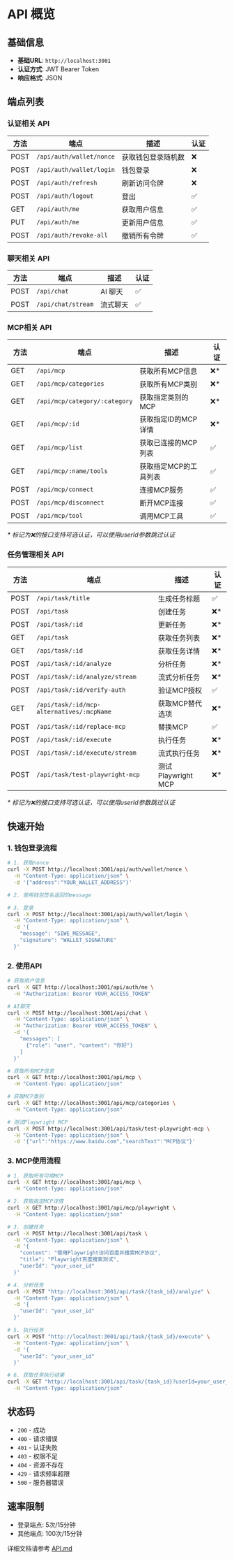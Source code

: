 # API 概览

## 基础信息
- **基础URL**: `http://localhost:3001`
- **认证方式**: JWT Bearer Token
- **响应格式**: JSON

## 端点列表

### 认证相关 API

| 方法 | 端点 | 描述 | 认证 |
|------|------|------|------|
| POST | `/api/auth/wallet/nonce` | 获取钱包登录随机数 | ❌ |
| POST | `/api/auth/wallet/login` | 钱包登录 | ❌ |
| POST | `/api/auth/refresh` | 刷新访问令牌 | ❌ |
| POST | `/api/auth/logout` | 登出 | ✅ |
| GET | `/api/auth/me` | 获取用户信息 | ✅ |
| PUT | `/api/auth/me` | 更新用户信息 | ✅ |
| POST | `/api/auth/revoke-all` | 撤销所有令牌 | ✅ |

### 聊天相关 API

| 方法 | 端点 | 描述 | 认证 |
|------|------|------|------|
| POST | `/api/chat` | AI 聊天 | ✅ |
| POST | `/api/chat/stream` | 流式聊天 | ✅ |

### MCP相关 API

| 方法 | 端点 | 描述 | 认证 |
|------|------|------|------|
| GET | `/api/mcp` | 获取所有MCP信息 | ❌* |
| GET | `/api/mcp/categories` | 获取所有MCP类别 | ❌* |
| GET | `/api/mcp/category/:category` | 获取指定类别的MCP | ❌* |
| GET | `/api/mcp/:id` | 获取指定ID的MCP详情 | ❌* |
| GET | `/api/mcp/list` | 获取已连接的MCP列表 | ✅ |
| GET | `/api/mcp/:name/tools` | 获取指定MCP的工具列表 | ✅ |
| POST | `/api/mcp/connect` | 连接MCP服务 | ✅ |
| POST | `/api/mcp/disconnect` | 断开MCP连接 | ✅ |
| POST | `/api/mcp/tool` | 调用MCP工具 | ✅ |

_* 标记为❌的接口支持可选认证，可以使用userId参数跳过认证_

### 任务管理相关 API

| 方法 | 端点 | 描述 | 认证 |
|------|------|------|------|
| POST | `/api/task/title` | 生成任务标题 | ✅ |
| POST | `/api/task` | 创建任务 | ❌* |
| POST | `/api/task/:id` | 更新任务 | ❌* |
| GET | `/api/task` | 获取任务列表 | ❌* |
| GET | `/api/task/:id` | 获取任务详情 | ❌* |
| POST | `/api/task/:id/analyze` | 分析任务 | ❌* |
| POST | `/api/task/:id/analyze/stream` | 流式分析任务 | ❌* |
| POST | `/api/task/:id/verify-auth` | 验证MCP授权 | ✅ |
| GET | `/api/task/:id/mcp-alternatives/:mcpName` | 获取MCP替代选项 | ❌* |
| POST | `/api/task/:id/replace-mcp` | 替换MCP | ✅ |
| POST | `/api/task/:id/execute` | 执行任务 | ❌* |
| POST | `/api/task/:id/execute/stream` | 流式执行任务 | ❌* |
| POST | `/api/task/test-playwright-mcp` | 测试Playwright MCP | ❌* |

_* 标记为❌的接口支持可选认证，可以使用userId参数跳过认证_

## 快速开始

### 1. 钱包登录流程

```bash
# 1. 获取nonce
curl -X POST http://localhost:3001/api/auth/wallet/nonce \
  -H "Content-Type: application/json" \
  -d '{"address":"YOUR_WALLET_ADDRESS"}'

# 2. 使用钱包签名返回的message

# 3. 登录
curl -X POST http://localhost:3001/api/auth/wallet/login \
  -H "Content-Type: application/json" \
  -d '{
    "message": "SIWE_MESSAGE",
    "signature": "WALLET_SIGNATURE"
  }'
```

### 2. 使用API

```bash
# 获取用户信息
curl -X GET http://localhost:3001/api/auth/me \
  -H "Authorization: Bearer YOUR_ACCESS_TOKEN"

# AI聊天
curl -X POST http://localhost:3001/api/chat \
  -H "Content-Type: application/json" \
  -H "Authorization: Bearer YOUR_ACCESS_TOKEN" \
  -d '{
    "messages": [
      {"role": "user", "content": "你好"}
    ]
  }'

# 获取所有MCP信息
curl -X GET http://localhost:3001/api/mcp \
  -H "Content-Type: application/json"

# 获取MCP类别
curl -X GET http://localhost:3001/api/mcp/categories \
  -H "Content-Type: application/json"

# 测试Playwright MCP
curl -X POST http://localhost:3001/api/task/test-playwright-mcp \
  -H "Content-Type: application/json" \
  -d '{"url":"https://www.baidu.com","searchText":"MCP协议"}'
```

### 3. MCP使用流程

```bash
# 1. 获取所有可用MCP
curl -X GET http://localhost:3001/api/mcp \
  -H "Content-Type: application/json"

# 2. 获取指定MCP详情
curl -X GET http://localhost:3001/api/mcp/playwright \
  -H "Content-Type: application/json"

# 3. 创建任务
curl -X POST http://localhost:3001/api/task \
  -H "Content-Type: application/json" \
  -d '{
    "content": "使用Playwright访问百度并搜索MCP协议",
    "title": "Playwright百度搜索测试",
    "userId": "your_user_id"
  }'

# 4. 分析任务
curl -X POST "http://localhost:3001/api/task/{task_id}/analyze" \
  -H "Content-Type: application/json" \
  -d '{
    "userId": "your_user_id"
  }'

# 5. 执行任务
curl -X POST "http://localhost:3001/api/task/{task_id}/execute" \
  -H "Content-Type: application/json" \
  -d '{
    "userId": "your_user_id"
  }'

# 6. 获取任务执行结果
curl -X GET "http://localhost:3001/api/task/{task_id}?userId=your_user_id" \
  -H "Content-Type: application/json"
```

## 状态码

- `200` - 成功
- `400` - 请求错误
- `401` - 认证失败
- `403` - 权限不足
- `404` - 资源不存在
- `429` - 请求频率超限
- `500` - 服务器错误

## 速率限制

- 登录端点: 5次/15分钟
- 其他端点: 100次/15分钟

详细文档请参考 [API.md](./API.md) 